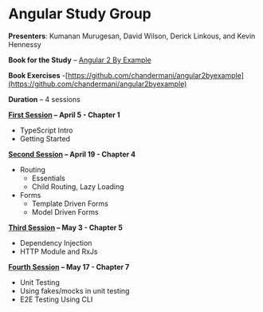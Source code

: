# Angular Study Group
**Presenters**: Kumanan Murugesan, David Wilson, Derick Linkous, and Kevin Hennessy

**Book for the Study** – [Angular 2 By Example](https://www.amazon.com/Angular-2-Example-Chandermani-Arora/dp/178588719X/ref=sr_1_1?ie=UTF8&qid=1490667982&sr=8-1&keywords=angular+2+by+example)

**Book Exercises** -[https://github.com/chandermani/angular2byexample](https://github.com/chandermani/angular2byexample)

**Duration** – 4 sessions

**[First Session](https://github.com/kevinhennessy/Angular_Sig/tree/master/Session%201) – April 5 - Chapter 1**
- TypeScript Intro 
- Getting Started

**[Second Session](https://github.com/kevinhennessy/Angular_Sig/tree/master/Session%202) – April 19 - Chapter 4**
- Routing 
  - Essentials
  - Child Routing, Lazy Loading
- Forms
  - Template Driven Forms
  - Model Driven Forms
  
**[Third Session](https://github.com/kevinhennessy/Angular_Sig/tree/master/Session%203) – May 3 - Chapter 5**
- Dependency Injection
- HTTP Module and RxJs 

**[Fourth Session](https://github.com/kevinhennessy/Angular_Sig/tree/master/Session%204) – May 17 - Chapter 7**
- Unit Testing
- Using fakes/mocks in unit testing
- E2E Testing Using CLI
